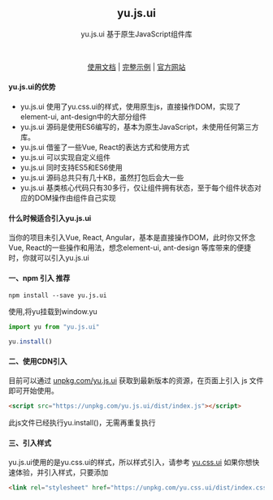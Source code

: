 <h2 align="center">yu.js.ui</h2>
<p align="center">yu.js.ui 基于原生JavaScript组件库</p>

<p align="center">
   <img src="https://img.shields.io/npm/v/yu.js.ui.svg" alt="">
    <img src="https://img.shields.io/github/stars/yurencloud/yu.js.ui.svg" alt="">
    <img src="https://img.shields.io/github/issues/yurencloud/yu.js.ui.svg" alt="">
    <img src="https://img.shields.io/github/forks/yurencloud/yu.js.ui.svg" alt="">
    <img src="https://img.shields.io/github/license/yurencloud/yu.js.ui.svg" alt="">
</p>

<p align="center">
  <a href="http://www.yurencloud.com/js-ui/component/install.html" target="_blank">使用文档</a>
  |
  <a href="https://github.com/yurencloud/yu.js.ui/tree/master/example/component/"  target="_blank">完整示例</a>
  |
  <a href="http://www.yurencloud.com"  target="_blank">官方网站</a>
</p>

#### yu.js.ui的优势

- yu.js.ui 使用了yu.css.ui的样式，使用原生js，直接操作DOM，实现了element-ui, ant-design中的大部分组件
- yu.js.ui 源码是使用ES6编写的，基本为原生JavaScript，未使用任何第三方库。
- yu.js.ui 借鉴了一些Vue, React的表达方式和使用方式
- yu.js.ui 可以实现自定义组件
- yu.js.ui 同时支持ES5和ES6使用
- yu.js.ui 源码总共只有几十KB，虽然打包后会大一些
- yu.js.ui 基类核心代码只有30多行，仅让组件拥有状态，至于每个组件状态对应的DOM操作由组件自己实现

#### 什么时候适合引入yu.js.ui
当你的项目未引入Vue, React, Angular，基本是直接操作DOM，此时你又怀念Vue, React的一些操作和用法，想念element-ui, ant-design 等库带来的便捷时，你就可以引入yu.js.ui

#### 一、npm 引入 推荐

```shell
npm install --save yu.js.ui
```

使用,将yu挂载到window.yu

```javascript
import yu from "yu.js.ui"

yu.install()
```

#### 二、使用CDN引入
目前可以通过 [unpkg.com/yu.js.ui](https://unpkg.com/yu.js.ui/dist/index.js) 获取到最新版本的资源，在页面上引入 js 文件即可开始使用。

```html
<script src="https://unpkg.com/yu.js.ui/dist/index.js"></script>
```
此js文件已经执行yu.install()，无需再重复执行

#### 三、引入样式
yu.js.ui使用的是yu.css.ui的样式，所以样式引入，请参考 [yu.css.ui](http://www.yurencloud.com/css/install)
如果你想快速体验，并引入样式，只要添加
```html
<link rel="stylesheet" href="https://unpkg.com/yu.css.ui/dist/index.css">
```